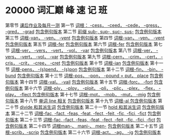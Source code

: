 # 20000 词汇巅 峰 速 记 班

第零节 [课后作业及每月一测](https://eva-grammer.github.io/dictionary/#/./课后作业.md)
第一节 [词根： -cess， -ceed， -cede， -gress， -gred， -grad](https://eva-grammer.github.io/dictionary/#/./第一节.md)
&#x9; [包含例句版本](https://eva-grammer.github.io/dictionary/#/./第一节_含例句.md)
第二节 [前缀 sub-, sup-, suc-, sus-](https://eva-grammer.github.io/dictionary/#/./第二节.md)
&#x9; [包含例句版本](https://eva-grammer.github.io/dictionary/#/./第二节_含例句.md)
第三节 [词根-van， -ven， -vent](https://eva-grammer.github.io/dictionary/#/./第三节.md)
&#x9; [包含例句版本](https://eva-grammer.github.io/dictionary/#/./第三节_含例句.md)
第四节 [词根-van， -ven， -vent](https://eva-grammer.github.io/dictionary/#/./第四节.md)
&#x9; [包含例句版本](https://eva-grammer.github.io/dictionary/#/./第四节_含例句.md)
第五节 [词根-fer](https://eva-grammer.github.io/dictionary/#/./第五节.md)
&#x9; [包含例句版本](https://eva-grammer.github.io/dictionary/#/./第五节_含例句.md)
第六节 [词根-fer](https://eva-grammer.github.io/dictionary/#/./第六节.md)
&#x9; [包含例句版本](https://eva-grammer.github.io/dictionary/#/./第六节_含例句.md)
第七节 [词根-ver， -vers， -vert， -vol， -var](https://eva-grammer.github.io/dictionary/#/./第七节.md)
&#x9; [包含例句版本](https://eva-grammer.github.io/dictionary/#/./第七节_含例句.md)
第八节 [词根-ver， -vers， -vert， -vol， -var](https://eva-grammer.github.io/dictionary/#/./第八节.md)
&#x9; [包含例句版本](https://eva-grammer.github.io/dictionary/#/./第八节_含例句.md)
第九节 [词根-cern， -crim， -cert， -cris， -crit， -cree， -cret](https://eva-grammer.github.io/dictionary/#/./第九节.md)
&#x9; [包含例句版本](https://eva-grammer.github.io/dictionary/#/./第九节_含例句.md)
第十节 [词根-ian](https://eva-grammer.github.io/dictionary/#/./第十节.md)
&#x9; [包含例句版本](https://eva-grammer.github.io/dictionary/#/./第十节_含例句.md)
第十一节 [词根-pens， -(s)pend， -(s)pon](https://eva-grammer.github.io/dictionary/#/./第十一节.md)
&#x9; [包含例句版本](https://eva-grammer.github.io/dictionary/#/./第十一节_含例句.md)
第十二节 [词根-fin， -bin， -bund](https://eva-grammer.github.io/dictionary/#/./第十二节.md)
&#x9; [包含例句版本](https://eva-grammer.github.io/dictionary/#/./第十二节_含例句.md)
第十三节 [词根-pos， -pon， -pound = put， place](https://eva-grammer.github.io/dictionary/#/./第十三节.md)
&#x9; [包含例句版本](https://eva-grammer.github.io/dictionary/#/./第第十三节_含例句.md)
第十四节 [词根-val， -vail](https://eva-grammer.github.io/dictionary/#/./第十四节.md)
&#x9; [包含例句版本](https://eva-grammer.github.io/dictionary/#/./第十四节_含例句.md)
第十五节 [词根-forc， -fort](https://eva-grammer.github.io/dictionary/#/./第十五节.md)
&#x9; [包含例句版本](https://eva-grammer.github.io/dictionary/#/./第十五节_含例句.md)
第十六节 [词根-ply， -ploy， -ploit， -pli， -plic， -plex， -flex， -play， -flect ](https://eva-grammer.github.io/dictionary/#/./第十六节.md)
&#x9; [包含例句版本](https://eva-grammer.github.io/dictionary/#/./第十六节_含例句.md)
第十七节 [词根-mot， -mob， -mut， -mig](https://eva-grammer.github.io/dictionary/#/./第十七节.md)
&#x9; [包含例句版本](https://eva-grammer.github.io/dictionary/#/./第十七节_含例句.md)
第十八节 [单词 line 相关](https://eva-grammer.github.io/dictionary/#/./第十八节.md)
&#x9; [包含例句版本](https://eva-grammer.github.io/dictionary/#/./第十八节_含例句.md)
第十九节 [词根-al ](https://eva-grammer.github.io/dictionary/#/./第十九节.md)
&#x9; [包含例句版本](https://eva-grammer.github.io/dictionary/#/./第十九节_含例句.md)
第二十节 [divide 和其派生词](https://eva-grammer.github.io/dictionary/#/./第二十节.md)
&#x9; [包含例句版本](https://eva-grammer.github.io/dictionary/#/./第二十节_含例句.md)
第二十一节 [hold 和其派生词](https://eva-grammer.github.io/dictionary/#/./第二十一节.md)
&#x9; [包含例句版本](https://eva-grammer.github.io/dictionary/#/./第二十一节_含例句.md)
第二十二节 [词根-fac, -fact, -feas, -feat, -fect, -feit, -fic, -fici, -fict](https://eva-grammer.github.io/dictionary/#/./第二十二节.md)
&#x9; [包含例句版本](https://eva-grammer.github.io/dictionary/#/./第二十二节_含例句.md)
第二十三节 [词根-fac, -fact, -feas, -feat, -fect, -feit, -fic, -fici, -fict](https://eva-grammer.github.io/dictionary/#/./第二十三节.md)
&#x9; [包含例句版本](https://eva-grammer.github.io/dictionary/#/./第二十三十节_含例句.md)
第二十四节 [词根man-、 mani-、 men-](https://eva-grammer.github.io/dictionary/#/./第二十四节.md)
&#x9; [包含例句版本](https://eva-grammer.github.io/dictionary/#/./第二十四节_含例句.md)
第二十五节 [词根-scrib，-scrip](https://eva-grammer.github.io/dictionary/#/./第二十五节.md)
&#x9; [包含例句版本](https://eva-grammer.github.io/dictionary/#/./第二十五节_含例句.md)
第二十六节 [词根-act， -ag， -ig](https://eva-grammer.github.io/dictionary/#/./第二十六节.md)
&#x9; [包含例句版本](https://eva-grammer.github.io/dictionary/#/./第二十六节_含例句.md)
